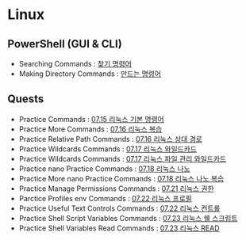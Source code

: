 # Linux
## PowerShell (GUI & CLI)
- Searching Commands : [찾기 명령어](codes/powershell_01.sh)
- Making Directory Commands : [만드는 명령어](codes/powershell_01.sh)
## Quests
- Practice Commands : [07.15 리눅스 기본 명령어](codes/quests/01_basic_linux_commands.md)
- Practice More Commands : [07.16 리눅스 복습](codes/quests/02_basic_more_linux_commands.md)
- Practice Relative Path Commands : [07.16 리눅스 상대 경로](codes/quests/03_relative_path_commands.md)
- Practice Wildcards Commands : [07.17 리눅스 와일드카드](codes/quests/04_linux_wildcards_commands.md)
- Practice Wildcards Commands : [07.17 리눅스 파일 관리 와일드카드](codes/quests/05_linux_file_management_wildcards_commands.md)
- Practice nano Practice Commands : [07.18 리눅스 나노](codes/quests/06_linux_nano_practice_problems.md)
- Practice More nano Practice Commands : [07.18 리눅스 나노 복습](codes/quests/07_linux_practice_problems.md)
- Practice Manage Permissions Commands : [07.21 리눅스 권한](codes/quests/08_linux_Manage_permissions.md)
- Parctice Profiles env Commands : [07.22 리눅스 프로필](codes/quests/09_linux_profiles_env.md)
- Practice Useful Text Controls Commands : [07.22 리눅스 컨트롤](codes/quests/10_linux_useful_text_controls.md)
- Practice Shell Script Variables Commands : [07.23 리눅스 쉘 스크립트](codes/quests/11_shell_script_variables.md)
- Practice Shell Variables Read Commands : [07.23 리눅스 READ](codes/quests/12_shell_variables_read.md)
